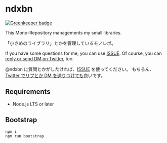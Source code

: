 # ndxbn

[![Greenkeeper badge](https://badges.greenkeeper.io/ndxbn/ndxbn.svg)](https://greenkeeper.io/)

This Mono-Repository managements my small libraries.

「小さめのライブラリ」とかを管理しているモノレポ。

If you have some questions for me, you can use [ISSUE](https://github.com/ndxbn/ndxbn/issues/new?template=question.md).
Of course, you can [reply or send DM on Twitter](https://twitter.com/ndxbn), too.

@ndxbn に質問とかがしたければ、[ISSUE](https://github.com/ndxbn/ndxbn/issues/new?template=question.md) を使ってください。
もちろん、[Twitter でリプとか DM を送りつけても](https://twitter.com/ndxbn)良いです。

## Requirements

- Node.js LTS or later

## Bootstrap

```
npm i
npm run bootstrap
```
